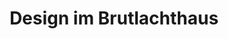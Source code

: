 ---
title: "Design im Brutlachthaus"
url: /lemgo/design-im-brutlachthaus/
shop: Haushaltsartikel
---